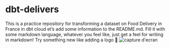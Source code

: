 # dbt-delivers
This is a practice repository for transforming a dataset on Food Delivery in France in dbt cloud
et’s add some information to the README.md. Fill it with some markdown language, whatever you feel like, just get a feel for writing in markdown! Try something new like adding a logo
🥰
![capture d'ecran](<Capture d'écran 2024-11-05 123357.png>)
